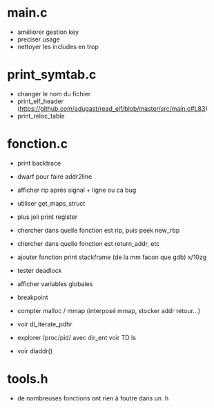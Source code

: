 # main.c
 - améliorer gestion key
 - preciser usage
 - nettoyer les includes en trop

# print_symtab.c
 - changer le nom du fichier
 - print_elf_header (https://github.com/adugast/read_elf/blob/master/src/main.c#L83)
 - print_reloc_table 
 
# fonction.c
 - print backtrace
 - dwarf pour faire addr2line
 - afficher rip après signal + ligne ou ca bug
 - utiliser get_maps_struct
 - plus joli print register

 - chercher dans quelle fonction est rip, puis peek new_rbp
 - chercher dans quelle fonction est return_addr, etc
 - ajouter fonction print stackframe (de la mm facon que gdb) x/10zg
 - tester deadlock
 - afficher variables globales
 - breakpoint
 - compter malloc / mmap (interposé mmap, stocker addr retour...)
 - voir dl_iterate_pdhr
 - explorer /proc/pid/ avec dir_ent voir TD ls
 - voir dladdr() 

# tools.h
 - de nombreuses fonctions ont rien à foutre dans un .h
